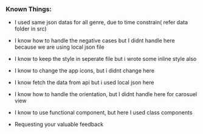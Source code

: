 ### Known Things:

- I used same json datas for all genre, due to time constrain( refer data folder in src)
- I know how to handle the negative cases but I didnt handle here because we are using local json file
- I know to keep the style in seperate file but i wrote some inline style also
- I know to change the app icons, but i didnt change here
- I know fetch the data from api but i used local json here
- I know how to handle the orientation, but I didnt handle here for carosuel view
- I know to use functional component, but here I used class components

- Requesting your valuable feedback
